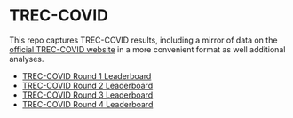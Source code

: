 # TREC-COVID

This repo captures TREC-COVID results, including a mirror of data on the [official TREC-COVID website](https://ir.nist.gov/covidSubmit/index.html) in a more convenient format as well additional analyses.

+ [TREC-COVID Round 1 Leaderboard](https://castorini.github.io/TREC-COVID/round1/)
+ [TREC-COVID Round 2 Leaderboard](https://castorini.github.io/TREC-COVID/round2/)
+ [TREC-COVID Round 3 Leaderboard](https://castorini.github.io/TREC-COVID/round3/)
+ [TREC-COVID Round 4 Leaderboard](https://castorini.github.io/TREC-COVID/round4/)
